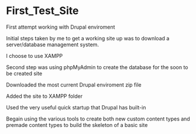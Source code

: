 # First_Test_Site


First attempt working with Drupal enviroment


Initial steps taken by me to get a working site up was to download a server/database management system.


I choose to use XAMPP


Second step was using phpMyAdmin to create the database for the soon to be created site


Downloaded the most current Drupal enviroment zip file


Added the site to XAMPP folder


Used the very useful quick startup that Drupal has built-in


Begain using the various tools to create both new custom content types and premade content types to build the skeleton of a basic site

